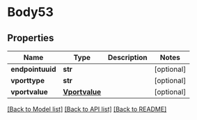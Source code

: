 # Body53

## Properties
Name | Type | Description | Notes
------------ | ------------- | ------------- | -------------
**endpointuuid** | **str** |  | [optional] 
**vporttype** | **str** |  | [optional] 
**vportvalue** | [**Vportvalue**](Vportvalue.md) |  | [optional] 

[[Back to Model list]](../README.md#documentation-for-models) [[Back to API list]](../README.md#documentation-for-api-endpoints) [[Back to README]](../README.md)


